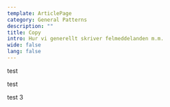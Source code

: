 ```yaml
---
template: ArticlePage
category: General Patterns
description: ""
title: Copy
intro: Hur vi generellt skriver felmeddelanden m.m.
wide: false
lang: false
---
```



<section>
<Collapse title="te"><div class="content">

test
</div></Collapse>
<Collapse title="test 2"><div class="content">

test
</div></Collapse>
<Collapse title="test 2"><div class="content">

test 3
</div></Collapse>
</section>